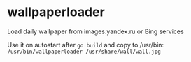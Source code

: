 # wallpaperloader
Load daily wallpaper from images.yandex.ru or Bing services

Use it on autostart after `go build` and copy to /usr/bin: 
`/usr/bin/wallpaperloader /usr/share/wall/wall.jpg`
